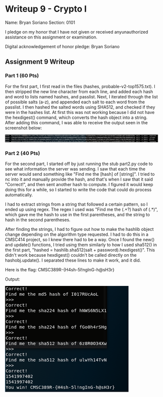 Writeup 9 - Crypto I
=====

Name: Bryan Soriano
Section: 0101

I pledge on my honor that I have not given or received anyunauthorized assistance on this assignment or examination.

Digital acknowledgement of honor pledge: Bryan Soriano

## Assignment 9 Writeup

### Part 1 (60 Pts)
For the first part, I first read in the files (hashes, probable-v2-top1575.txt). I then stripped the new line character from each line, and added each hash and word to lists named hashes, and passlist. Next, I iterated through the list of possible salts (a-z), and appended each salt to each word from the passlist. I then hashed the salted words using SHA512, and checked if they were in the hashes list. At first this was not working because I did not have the hexdigest() command, which converts the hash object into a string. After adding this command, I was able to receive the output seen in the screenshot below:

![](389pic1.png)


### Part 2 (40 Pts)
For the second part, I started off by just running the stub part2.py code to see what information the server was sending. I saw that each time the server would send something like "Find me the [hash] of [string]". I tried to nc into it and manually provide the hash, and that's when I saw that it said "Correct!", and then sent another hash to compute. I figured it would keep doing this for a while, so I started to write the code that could do process automatically.

I had to extract strings from a string that followed a certain pattern, so I ended up using regex. The regex I used was "Find me the (.+?) hash of (.\*)", which gave me the hash to use in the first parentheses, and the string to hash in the second parentheses. 

After finding the strings, I had to figure out how to make the hashlib object change depending on the algorithm type requested. I had to do this in a CMSC414 project, so I knew there had to be a way. Once I found the new() and update() functions, I tried using them similarly to how I used sha512() in the first part, "hashed = hashlib.sha512(salt + password).hexdigest()". This didn't work because hexdigest() couldn't be called directly on the hashobj.update(). I separated these lines to make it work, and it did.

Here is the flag: CMSC389R-{H4sh-5l!ngInG-h@sH3r}

Output: 

![](389pic2.png)
